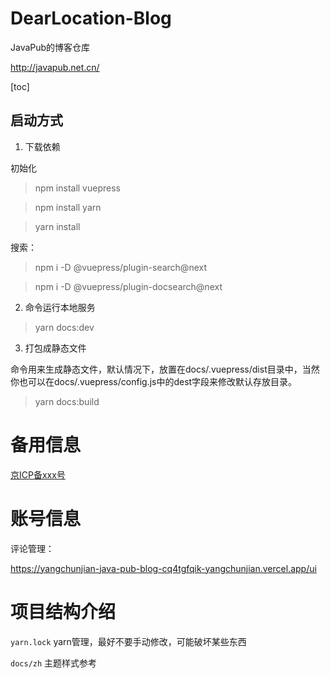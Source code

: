# DearLocation-Blog

JavaPub的博客仓库

<http://javapub.net.cn/>

[toc]

## 启动方式


1. 下载依赖

初始化

> npm install vuepress

> npm install yarn

> yarn install

搜索：

> npm i -D @vuepress/plugin-search@next

> npm i -D @vuepress/plugin-docsearch@next

2. 命令运行本地服务

> yarn docs:dev


3. 打包成静态文件

命令用来生成静态文件，默认情况下，放置在docs/.vuepress/dist目录中，当然你也可以在docs/.vuepress/config.js中的dest字段来修改默认存放目录。

> yarn docs:build



# 备用信息

<a href='https://beian.miit.gov.cn/'>京ICP备xxx号</a>


# 账号信息

评论管理：

https://yangchunjian-java-pub-blog-cq4tgfqik-yangchunjian.vercel.app/ui


# 项目结构介绍


`yarn.lock` yarn管理，最好不要手动修改，可能破坏某些东西

`docs/zh` 主题样式参考




